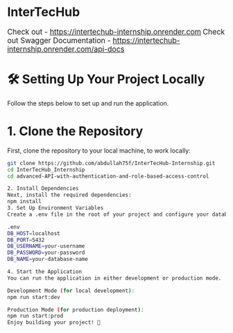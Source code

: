 # InterTecHub

<span style="font-size:larger;">Check out - <a href="https://intertechub-internship.onrender.com">https://intertechub-internship.onrender.com</a></span>
<span style="font-size:larger;">Check out Swagger Documentation - <a href="https://intertechub-internship.onrender.com">https://intertechub-internship.onrender.com/api-docs</a></span>

# 🛠️ **Setting Up Your Project Locally**

Follow the steps below to set up and run the application.

# 1. Clone the Repository

First, clone the repository to your local machine, to work locally:

```bash
git clone https://github.com/abdullah75f/InterTecHub-Internship.git
cd InterTecHub_Internship
cd advanced-API-with-authentication-and-role-based-access-control

2. Install Dependencies
Next, install the required dependencies:
npm install
3. Set Up Environment Variables
Create a .env file in the root of your project and configure your database connection:

.env
DB_HOST=localhost
DB_PORT=5432
DB_USERNAME=your-username
DB_PASSWORD=your-password
DB_NAME=your-database-name

4. Start the Application
You can run the application in either development or production mode.

Development Mode (for local development):
npm run start:dev

Production Mode (for production deployment):
npm run start:prod
Enjoy building your project! 🎉


```
